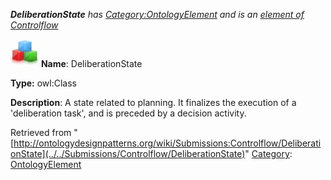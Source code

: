 ___DeliberationState__ has [Category:OntologyElement](../../Category/OntologyElement "Category:OntologyElement") and is an [element of](../../Property/ElementOf "Property:ElementOf") [Controlflow](../../Submissions/Controlflow "Submissions:Controlflow")_


  




[![Class](../../images/thumb/2/27/Class.gif/45px-Class.gif)](../../Image/Class.gif "Class")
__Name__: DeliberationState 


__Type:__ owl:Class 


__Description__: A state related to planning. It finalizes the execution of a 'deliberation task', and is preceded by a decision activity. 





Retrieved from "[http://ontologydesignpatterns.org/wiki/Submissions:Controlflow/DeliberationState](../../Submissions/Controlflow/DeliberationState)"
 [Category](http://ontologydesignpatterns.org/wiki/Special:Categories "Special:Categories"): [OntologyElement](../../Category/OntologyElement "Category:OntologyElement")